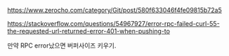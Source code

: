 <https://www.zerocho.com/category/Git/post/580f633046f4fe09815b72a5>

<https://stackoverflow.com/questions/54967927/error-rpc-failed-curl-55-the-requested-url-returned-error-401-when-pushing-to>

만약 RPC error났으면
버퍼사이즈 키우기.

